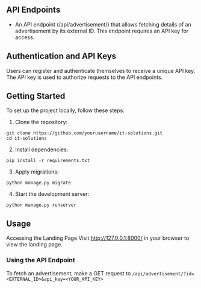 ## API Endpoints
- An API endpoint (/api/advertisement/) that allows fetching details of an advertisement by its external ID. This endpoint requires an API key for access.
## Authentication and API Keys
Users can register and authenticate themselves to receive a unique API key.
The API key is used to authorize requests to the API endpoints.
## Getting Started
To set up the project locally, follow these steps:
1. Clone the repository:
```
git clone https://github.com/yourusername/it-solutions.git
cd it-solutions
```
2. Install dependencies:
```
pip install -r requirements.txt
```
3. Apply migrations:
```
python manage.py migrate
```
4. Start the development server:
```
python manage.py runserver
```
## Usage
Accessing the Landing Page
Visit http://127.0.0.1:8000/ in your browser to view the landing page.
### Using the API Endpoint
To fetch an advertisement, make a GET request to `/api/advertisement/?id=<EXTERNAL_ID>&api_key=<YOUR_API_KEY>`
